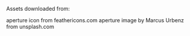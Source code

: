 Assets downloaded from:

aperture icon from feathericons.com
aperture image by Marcus Urbenz from unsplash.com

